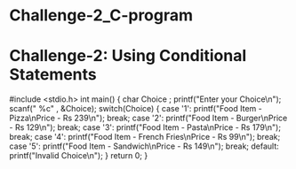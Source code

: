 # Challenge-2_C-program
# Challenge-2: Using Conditional Statements
#include <stdio.h>
int main()
{
    char Choice ;
    printf("Enter your Choice\n");
    scanf(" %c" , &Choice);
    switch(Choice)
    {
        case '1':
            printf("Food Item - Pizza\nPrice - Rs 239\n");
            break;
        case '2':
           printf("Food Item - Burger\nPrice - Rs 129\n");
           break;
        case '3':
           printf("Food Item - Pasta\nPrice - Rs 179\n");
           break;
        case '4':
           printf("Food Item - French Fries\nPrice - Rs 99\n");
           break;
        case '5':
           printf("Food Item - Sandwich\nPrice - Rs 149\n");
           break;
        default:
           printf("Invalid Choice\n");
    }
    return 0;
}
